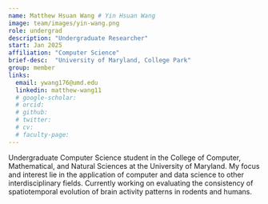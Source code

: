 ```yaml
---
name: Matthew Hsuan Wang # Yin Hsuan Wang
image: team/images/yin-wang.png
role: undergrad
description: "Undergraduate Researcher"
start: Jan 2025
affiliation: "Computer Science"
brief-desc:  "University of Maryland, College Park"
group: member
links:
  email: ywang176@umd.edu
  linkedin: matthew-wang11
  # google-scholar: 
  # orcid: 
  # github: 
  # twitter:   
  # cv: 
  # faculty-page: 
---
```

Undergraduate Computer Science student in the College of Computer, Mathematical, and Natural Sciences at the University of Maryland. My focus and interest lie in the application of computer and data science to other interdisciplinary fields. Currently working on evaluating the consistency of spatiotemporal evolution of brain activity patterns in rodents and humans.